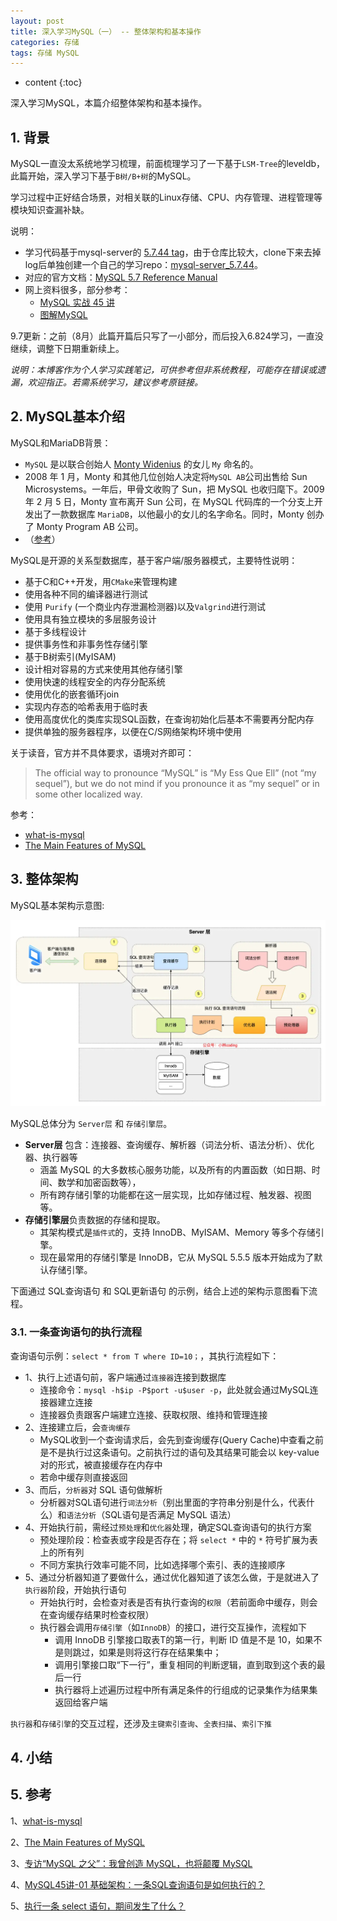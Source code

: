 ```yaml
---
layout: post
title: 深入学习MySQL（一） -- 整体架构和基本操作
categories: 存储
tags: 存储 MySQL
---
```


* content
{:toc}

深入学习MySQL，本篇介绍整体架构和基本操作。



## 1. 背景

MySQL一直没太系统地学习梳理，前面梳理学习了一下基于`LSM-Tree`的leveldb，此篇开始，深入学习下基于`B树/B+树`的MySQL。

学习过程中正好结合场景，对相关联的Linux存储、CPU、内存管理、进程管理等模块知识查漏补缺。

说明：

* 学习代码基于mysql-server的 [5.7.44 tag](https://github.com/mysql/mysql-server/tree/mysql-5.7.44)，由于仓库比较大，clone下来去掉log后单独创建一个自己的学习repo：[mysql-server_5.7.44](https://github.com/xiaodongQ/mysql-server_5.7.44.git)。
* 对应的官方文档：[MySQL 5.7 Reference Manual](https://dev.mysql.com/doc/refman/5.7/en/introduction.html)
* 网上资料很多，部分参考：
    * [MySQL 实战 45 讲](https://time.geekbang.org/column/intro/100020801)
    * [图解MySQL](https://www.xiaolincoding.com/mysql/)

9.7更新：之前（8月）此篇开篇后只写了一小部分，而后投入6.824学习，一直没继续，调整下日期重新续上。

*说明：本博客作为个人学习实践笔记，可供参考但非系统教程，可能存在错误或遗漏，欢迎指正。若需系统学习，建议参考原链接。*

## 2. MySQL基本介绍

MySQL和MariaDB背景：

* `MySQL` 是以联合创始人 [Monty Widenius](https://en.wikipedia.org/wiki/Michael_Widenius) 的女儿 `My` 命名的。
* 2008 年 1 月，Monty 和其他几位创始人决定将`MySQL AB`公司出售给 Sun Microsystems。一年后，甲骨文收购了 Sun，把 MySQL 也收归麾下。2009 年 2 月 5 日，Monty 宣布离开 Sun 公司，在 MySQL 代码库的一个分支上开发出了一款数据库 `MariaDB`，以他最小的女儿的名字命名。同时，Monty 创办了 Monty Program AB 公司。
* （[参考](https://www.infoq.cn/article/3xtSDtHUgTKRsyw3kZXH)）

MySQL是开源的关系型数据库，基于客户端/服务器模式，主要特性说明：

* 基于C和C++开发，用`CMake`来管理构建
* 使用各种不同的编译器进行测试
* 使用 `Purify` (一个商业内存泄漏检测器)以及`Valgrind`进行测试
* 使用具有独立模块的多层服务设计
* 基于多线程设计
* 提供事务性和非事务性存储引擎
* 基于B树索引(MyISAM)
* 设计相对容易的方式来使用其他存储引擎
* 使用快速的线程安全的内存分配系统
* 使用优化的嵌套循环join
* 实现内存态的哈希表用于临时表
* 使用高度优化的类库实现SQL函数，在查询初始化后基本不需要再分配内存
* 提供单独的服务器程序，以便在C/S网络架构环境中使用

关于读音，官方并不具体要求，语境对齐即可：

> The official way to pronounce “MySQL” is “My Ess Que Ell” (not “my sequel”), but we do not mind if you pronounce it as “my sequel” or in some other localized way.

参考：

* [what-is-mysql](https://dev.mysql.com/doc/refman/5.7/en/what-is-mysql.html)
* [The Main Features of MySQL](https://dev.mysql.com/doc/refman/5.7/en/features.html)

## 3. 整体架构

MySQL基本架构示意图:

![MySQL基本架构示意图](/images/2024-09-08-mysql-architecture.png)

MySQL总体分为 `Server层` 和 `存储引擎层`。

* **Server层** 包含：连接器、查询缓存、解析器（词法分析、语法分析）、优化器、执行器等
    * 涵盖 MySQL 的大多数核心服务功能，以及所有的内置函数（如日期、时间、数学和加密函数等），
    * 所有跨存储引擎的功能都在这一层实现，比如存储过程、触发器、视图等。
* **存储引擎层**负责数据的存储和提取。
    * 其架构模式是`插件式`的，支持 InnoDB、MyISAM、Memory 等多个存储引擎。
    * 现在最常用的存储引擎是 InnoDB，它从 MySQL 5.5.5 版本开始成为了默认存储引擎。

下面通过 SQL查询语句 和 SQL更新语句 的示例，结合上述的架构示意图看下流程。

### 3.1. 一条查询语句的执行流程

查询语句示例：`select * from T where ID=10；`，其执行流程如下：

* 1、执行上述语句前，客户端通过`连接器`连接到数据库
    * 连接命令：`mysql -h$ip -P$port -u$user -p`，此处就会通过MySQL连接器建立连接
    * 连接器负责跟客户端建立连接、获取权限、维持和管理连接
* 2、连接建立后，会`查询缓存`
    * MySQL收到一个查询请求后，会先到查询缓存(Query Cache)中查看之前是不是执行过这条语句。之前执行过的语句及其结果可能会以 key-value 对的形式，被直接缓存在内存中
    * 若命中缓存则直接返回
* 3、而后，`分析器`对 SQL 语句做解析
    * 分析器对SQL语句进行`词法分析`（别出里面的字符串分别是什么，代表什么）和`语法分析`（SQL语句是否满足 MySQL 语法）
* 4、开始执行前，需经过`预处理`和`优化器`处理，确定SQL查询语句的执行方案
    * 预处理阶段：检查表或字段是否存在；将 `select *` 中的 `*` 符号扩展为表上的所有列
    * 不同方案执行效率可能不同，比如选择哪个索引、表的连接顺序
* 5、通过分析器知道了要做什么，通过优化器知道了该怎么做，于是就进入了`执行器`阶段，开始执行语句
    * 开始执行时，会检查对表是否有执行查询的`权限`（若前面命中缓存，则会在查询缓存结果时检查权限）
    * 执行器会调用`存储引擎`（如`InnoDB`）的接口，进行交互操作，流程如下
        * 调用 InnoDB 引擎接口取表T的第一行，判断 ID 值是不是 10，如果不是则跳过，如果是则将这行存在结果集中；
        * 调用引擎接口取“下一行”，重复相同的判断逻辑，直到取到这个表的最后一行
        * 执行器将上述遍历过程中所有满足条件的行组成的记录集作为结果集返回给客户端

`执行器`和`存储引擎`的交互过程，还涉及`主键索引查询`、`全表扫描`、`索引下推`

## 4. 小结


## 5. 参考

1、[what-is-mysql](https://dev.mysql.com/doc/refman/5.7/en/what-is-mysql.html)

2、[The Main Features of MySQL](https://dev.mysql.com/doc/refman/5.7/en/features.html)

3、[专访“MySQL 之父”：我曾创造 MySQL，也将颠覆 MySQL](https://www.infoq.cn/article/3xtSDtHUgTKRsyw3kZXH)

4、[MySQL45讲-01 基础架构：一条SQL查询语句是如何执行的？](https://time.geekbang.org/column/article/68319)

5、[执行一条 select 语句，期间发生了什么？](https://www.xiaolincoding.com/mysql/base/how_select.html)
